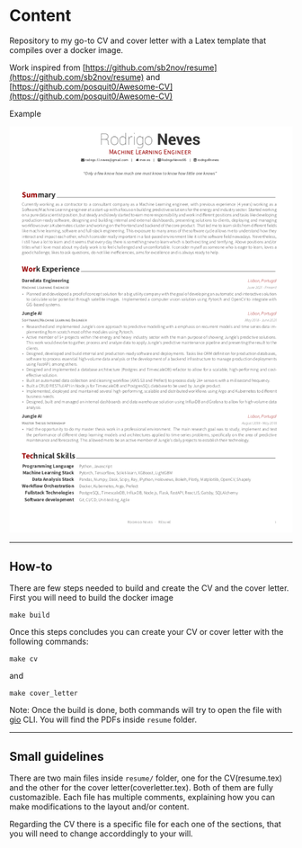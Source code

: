 # Content
Repository to my go-to CV and cover letter with a Latex template that compiles over a docker image.

Work inspired from [https://github.com/sb2nov/resume](https://github.com/sb2nov/resume) and [https://github.com/posquit0/Awesome-CV](https://github.com/posquit0/Awesome-CV)

Example

![Resume Screenshot](resume.png)

---

## How-to

There are few steps needed to build and create the CV and the cover letter. First you will need to build the docker image

```
make build
```

Once this steps concludes you can create your CV or cover letter with the following commands:

```
make cv
```
and
```
make cover_letter
```

Note: Once the build is done, both commands will try to open the file with [gio](http://manpages.ubuntu.com/manpages/bionic/man1/gio.1.html) CLI. You will find the PDFs inside `resume` folder.

---
## Small guidelines

There are two main files inside `resume/` folder, one for the CV(resume.tex) and the other for the cover letter(coverletter.tex). Both of them are fully customazible. Each file has multiple comments, explaining how you can make modifications to the layout and/or content. 

Regarding the CV there is a specific file for each one of the sections, that you will need to change accorddingly to your will.

